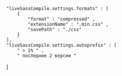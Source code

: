     "liveSassCompile.settings.formats" : [ 
        { 
            "format" : "compressed" , 
            "extensionName" : ".min.css" , 
            "savePath" : "./css" 
        } 
    ],
    "liveSassCompile.settings.autoprefix" : [
        " > 1% " ,
        " последние 2 версии " 
   ]